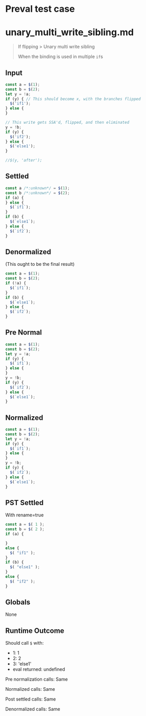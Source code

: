 # Preval test case

# unary_multi_write_sibling.md

> If flipping > Unary multi write sibling
>
> When the binding is used in multiple `if`s

## Input

`````js filename=intro
const a = $(1);
const b = $(2);
let y = !a;
if (y) { // This should become x, with the branches flipped
  $('if1');
} else {
}

// This write gets SSA'd, flipped, and then eliminated
y = !b;
if (y) {
  $('if2');
} else {
  $('else1');
}

//$(y, 'after');
`````

## Settled


`````js filename=intro
const a /*:unknown*/ = $(1);
const b /*:unknown*/ = $(2);
if (a) {
} else {
  $(`if1`);
}
if (b) {
  $(`else1`);
} else {
  $(`if2`);
}
`````

## Denormalized
(This ought to be the final result)

`````js filename=intro
const a = $(1);
const b = $(2);
if (!a) {
  $(`if1`);
}
if (b) {
  $(`else1`);
} else {
  $(`if2`);
}
`````

## Pre Normal


`````js filename=intro
const a = $(1);
const b = $(2);
let y = !a;
if (y) {
  $(`if1`);
} else {
}
y = !b;
if (y) {
  $(`if2`);
} else {
  $(`else1`);
}
`````

## Normalized


`````js filename=intro
const a = $(1);
const b = $(2);
let y = !a;
if (y) {
  $(`if1`);
} else {
}
y = !b;
if (y) {
  $(`if2`);
} else {
  $(`else1`);
}
`````

## PST Settled
With rename=true

`````js filename=intro
const a = $( 1 );
const b = $( 2 );
if (a) {

}
else {
  $( "if1" );
}
if (b) {
  $( "else1" );
}
else {
  $( "if2" );
}
`````

## Globals

None

## Runtime Outcome

Should call `$` with:
 - 1: 1
 - 2: 2
 - 3: 'else1'
 - eval returned: undefined

Pre normalization calls: Same

Normalized calls: Same

Post settled calls: Same

Denormalized calls: Same
